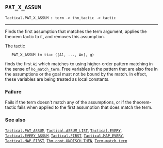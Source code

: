 ## `PAT_X_ASSUM`

``` hol4
Tactical.PAT_X_ASSUM : term -> thm_tactic -> tactic
```

------------------------------------------------------------------------

Finds the first assumption that matches the term argument, applies the
theorem tactic to it, and removes this assumption.

The tactic

``` hol4
   PAT_X_ASSUM tm ttac ([A1, ..., An], g)
```

finds the first `Ai` which matches `tm` using higher-order pattern
matching in the sense of `ho_match_term`. Free variables in the pattern
that are also free in the assumptions or the goal must not be bound by
the match. In effect, these variables are being treated as local
constants.

### Failure

Fails if the term doesn't match any of the assumptions, or if the
theorem-tactic fails when applied to the first assumption that does
match the term.

### See also

[`Tactical.PAT_ASSUM`](#Tactical.PAT_ASSUM),
[`Tactical.ASSUM_LIST`](#Tactical.ASSUM_LIST),
[`Tactical.EVERY`](#Tactical.EVERY),
[`Tactical.EVERY_ASSUM`](#Tactical.EVERY_ASSUM),
[`Tactical.FIRST`](#Tactical.FIRST),
[`Tactical.MAP_EVERY`](#Tactical.MAP_EVERY),
[`Tactical.MAP_FIRST`](#Tactical.MAP_FIRST),
[`Thm_cont.UNDISCH_THEN`](#Thm_cont.UNDISCH_THEN),
[`Term.match_term`](#Term.match_term)
